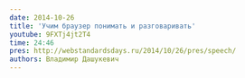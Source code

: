 ```yaml
---
date: 2014-10-26
title: 'Учим браузер понимать и разговаривать'
youtube: 9FXTj4jt2T4
time: 24:46
pres: http://webstandardsdays.ru/2014/10/26/pres/speech/
authors: Владимир Дашукевич
---
```

